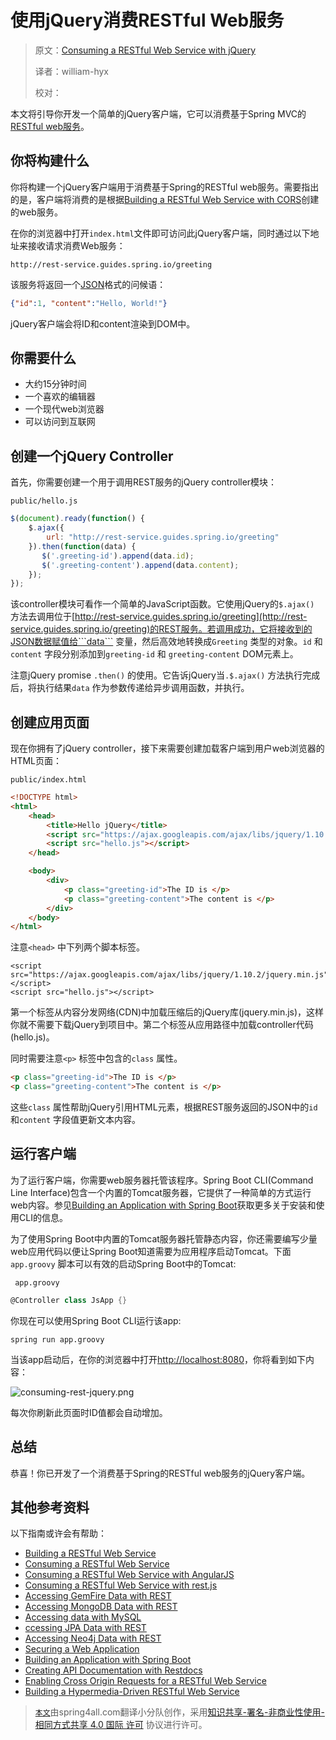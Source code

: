 # 使用jQuery消费RESTful Web服务

> 原文：[Consuming a RESTful Web Service with jQuery](https://spring.io/guides/gs/consuming-rest-jquery/)
>
> 译者：william-hyx
>
> 校对：

本文将引导你开发一个简单的jQuery客户端，它可以消费基于Spring MVC的[RESTful web服务](https://spring.io/understanding/REST)。

##  你将构建什么

你将构建一个jQuery客户端用于消费基于Spring的RESTful web服务。需要指出的是，客户端将消费的是根据[Building a RESTful Web Service with CORS](https://spring.io/guides/gs/rest-service-cors/)创建的web服务。

在你的浏览器中打开```index.html```文件即可访问此jQuery客户端，同时通过以下地址来接收请求消费Web服务：

```http://rest-service.guides.spring.io/greeting```

该服务将返回一个[JSON](https://spring.io/understanding/JSON)格式的问候语：

``` json
{"id":1, "content":"Hello, World!"}
```

jQuery客户端会将ID和content渲染到DOM中。

## 你需要什么

* 大约15分钟时间
* 一个喜欢的编辑器
* 一个现代web浏览器
* 可以访问到互联网

##  创建一个jQuery Controller

首先，你需要创建一个用于调用REST服务的jQuery controller模块：

```public/hello.js```

``` javascript
$(document).ready(function() {
    $.ajax({
        url: "http://rest-service.guides.spring.io/greeting"
    }).then(function(data) {
       $('.greeting-id').append(data.id);
       $('.greeting-content').append(data.content);
    });
});
```

该controller模块可看作一个简单的JavaScript函数。它使用jQuery的```$.ajax()``` 方法去调用位于[http://rest-service.guides.spring.io/greeting](http://rest-service.guides.spring.io/greeting)的REST服务。若调用成功，它将接收到的JSON数据赋值给```data``` 变量，然后高效地转换成```Greeting``` 类型的对象。```id``` 和 ```content``` 字段分别添加到```greeting-id``` 和 ```greeting-content``` DOM元素上。

注意jQuery promise ```.then()``` 的使用。它告诉jQuery当```.$.ajax()``` 方法执行完成后，将执行结果```data``` 作为参数传递给异步调用函数，并执行。

## 创建应用页面

现在你拥有了jQuery controller，接下来需要创建加载客户端到用户web浏览器的HTML页面：

```public/index.html```

``` html
<!DOCTYPE html>
<html>
    <head>
        <title>Hello jQuery</title>
        <script src="https://ajax.googleapis.com/ajax/libs/jquery/1.10.2/jquery.min.js"></script>
        <script src="hello.js"></script>
    </head>

    <body>
        <div>
            <p class="greeting-id">The ID is </p>
            <p class="greeting-content">The content is </p>
        </div>
    </body>
</html>
```

注意```<head>``` 中下列两个脚本标签。

```
<script src="https://ajax.googleapis.com/ajax/libs/jquery/1.10.2/jquery.min.js"></script>
<script src="hello.js"></script>
```

第一个标签从内容分发网络(CDN)中加载压缩后的jQuery库(jquery.min.js)，这样你就不需要下载jQuery到项目中。第二个标签从应用路径中加载controller代码(hello.js)。

同时需要注意```<p>``` 标签中包含的```class``` 属性。

```html
<p class="greeting-id">The ID is </p>
<p class="greeting-content">The content is </p>
```

这些```class``` 属性帮助jQuery引用HTML元素，根据REST服务返回的JSON中的```id``` 和```content``` 字段值更新文本内容。

## 运行客户端

为了运行客户端，你需要web服务器托管该程序。Spring Boot CLI(Command Line Interface)包含一个内置的Tomcat服务器，它提供了一种简单的方式运行web内容。参见[Building an Application with Spring Boot](https://spring.io/guides/gs/spring-boot/)获取更多关于安装和使用CLI的信息。

为了使用Spring Boot中内置的Tomcat服务器托管静态内容，你还需要编写少量web应用代码以便让Spring Boot知道需要为应用程序启动Tomcat。下面```app.groovy``` 脚本可以有效的启动Spring Boot中的Tomcat:

``` app.groovy```

```groovy
@Controller class JsApp {}
```

你现在可以使用Spring Boot CLI运行该app:

``` spring run app.groovy ```

当该app启动后，在你的浏览器中打开[http://localhost:8080](http://localhost:8080)，你将看到如下内容：

![consuming-rest-jquery.png](./static/1036/consuming-rest-jquery.png)

每次你刷新此页面时ID值都会自动增加。

## 总结

恭喜！你已开发了一个消费基于Spring的RESTful web服务的jQuery客户端。

## 其他参考资料

以下指南或许会有帮助：

* [Building a RESTful Web Service](https://spring.io/guides/gs/rest-service/)
* [Consuming a RESTful Web Service](https://spring.io/guides/gs/consuming-rest/)
* [Consuming a RESTful Web Service with AngularJS](https://spring.io/guides/gs/consuming-rest-angularjs/)
* [Consuming a RESTful Web Service with rest.js](https://spring.io/guides/gs/consuming-rest-restjs/)
* [Accessing GemFire Data with REST](https://spring.io/guides/gs/accessing-gemfire-data-rest/)
* [Accessing MongoDB Data with REST](https://spring.io/guides/gs/accessing-mongodb-data-rest/)
* [Accessing data with MySQL](https://spring.io/guides/gs/accessing-data-mysql/)
* [ccessing JPA Data with REST](https://spring.io/guides/gs/accessing-data-rest/)
* [Accessing Neo4j Data with REST](https://spring.io/guides/gs/accessing-neo4j-data-rest/)
* [Securing a Web Application](https://spring.io/guides/gs/securing-web/)
* [Building an Application with Spring Boot](https://spring.io/guides/gs/spring-boot/)
* [Creating API Documentation with Restdocs](https://spring.io/guides/gs/testing-restdocs/)
* [Enabling Cross Origin Requests for a RESTful Web Service](https://spring.io/guides/gs/rest-service-cors/)
* [Building a Hypermedia-Driven RESTful Web Service](https://spring.io/guides/gs/rest-hateoas/)

> [`本文`](http://rest-service.guides.spring.io/greeting)由spring4all.com翻译小分队创作，采用[知识共享-署名-非商业性使用-相同方式共享 4.0 国际 许可](http://creativecommons.org/licenses/by-nc-sa/4.0/) 协议进行许可。



